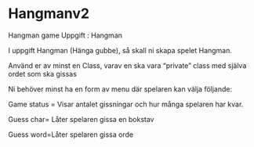 # Hangmanv2
 Hangman game
Uppgift : Hangman

 

I uppgift Hangman (Hänga gubbe), så skall ni skapa spelet Hangman.

Använd er av minst en Class, varav en ska vara “private” class med själva ordet som ska gissas

Ni behöver minst ha en form av menu där spelaren kan välja följande:

Game status = Visar antalet gissningar och hur många spelaren har kvar.

Guess char= Låter spelaren gissa en bokstav

Guess word=Låter spelaren gissa orde
